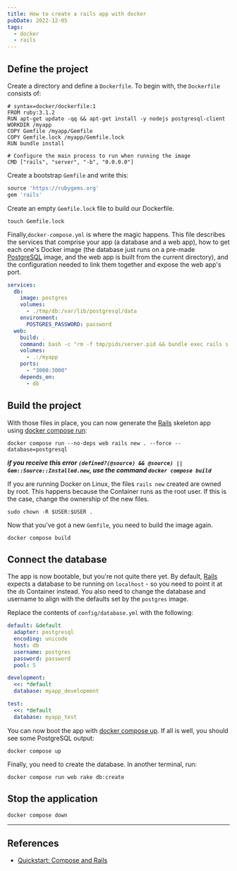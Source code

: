 ```yaml
---
title: How to create a rails app with docker
pubDate: 2022-12-05
tags:
  - docker
  - rails
---
```


## Define the project

Create a directory and define a `Dockerfile`. To begin with, the `Dockerfile` consists of:

```docker
# syntax=docker/dockerfile:1
FROM ruby:3.1.2
RUN apt-get update -qq && apt-get install -y nodejs postgresql-client
WORKDIR /myapp
COPY Gemfile /myapp/Gemfile
COPY Gemfile.lock /myapp/Gemfile.lock
RUN bundle install

# Configure the main process to run when running the image
CMD ["rails", "server", "-b", "0.0.0.0"]
```

Create a bootstrap `Gemfile` and write this:

```ruby
source 'https://rubygems.org'
gem 'rails'
```

Create an empty `Gemfile.lock` file to build our Dockerfile.

```fish
touch Gemfile.lock
```

Finally,`docker-compose.yml` is where the magic happens. This file describes the services that comprise your app (a database and a web app), how to get each one's Docker image (the database just runs on a pre-made [PostgreSQL](https://www.postgresql.org/) image, and the web app is built from the current directory), and the configuration needed to link them together and expose the web app's port.

```yaml
services:
  db:
    image: postgres
    volumes:
      - ./tmp/db:/var/lib/postgresql/data
    environment:
      POSTGRES_PASSWORD: password
  web:
    build: .
    command: bash -c "rm -f tmp/pids/server.pid && bundle exec rails s -p 3000 -b '0.0.0.0'"
    volumes:
      - .:/myapp
    ports:
      - "3000:3000"
    depends_on:
      - db
```

## Build the project

With those files in place, you can now generate the [Rails](https://rubyonrails.org/) skeleton app using [docker compose run](https://docs.docker.com/engine/reference/commandline/compose_run/):

```fish
docker compose run --no-deps web rails new . --force --database=postgresql
```

**_if you receive this error `(defined?(@source) && @source) || Gem::Source::Installed.new`, use the command `docker compose build`_**

If you are running Docker on Linux, the files `rails new` created are owned by root. This happens because the Container runs as the root user. If this is the case, change the ownership of the new files.

```fish
sudo chown -R $USER:$USER .
```

Now that you’ve got a new `Gemfile`, you need to build the image again.

```fish
docker compose build
```

## Connect the database

The app is now bootable, but you're not quite there yet. By default, [Rails](https://rubyonrails.org/) expects a database to be running on `localhost` - so you need to point it at the `db` Container instead. You also need to change the database and username to align with the defaults set by the `postgres` image.

Replace the contents of `config/database.yml` with the following:

```yaml
default: &default
  adapter: postgresql
  encoding: unicode
  host: db
  username: postgres
  password: password
  pool: 5

development:
  <<: *default
  database: myapp_development

test:
  <<: *default
  database: myapp_test
```

You can now boot the app with [docker compose up](https://docs.docker.com/engine/reference/commandline/compose_up/). If all is well, you should see some PostgreSQL output:

```fish
docker compose up
```

Finally, you need to create the database. In another terminal, run:

```fish
docker compose run web rake db:create
```

## Stop the application

```fish
docker compose down
```

---

## References

- [Quickstart: Compose and Rails](https://github.com/docker/awesome-compose/tree/master/official-documentation-samples/rails/)